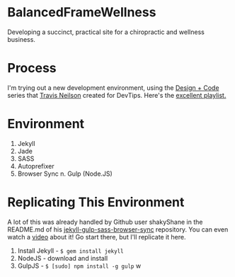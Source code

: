 # BalancedFrameWellness
Developing a succinct, practical site for a chiropractic and wellness business.

# Process
I'm trying out a new development environment, using the [Design + Code](https://github.com/travisneilson/Design-Code) series that [Travis Neilson](http://travisneilson.com/) created for DevTips. Here's the [excellent playlist.](https://www.youtube.com/playlist?list=PLqGj3iMvMa4KeBN2krBtcO3U90_7SOl-A)

# Environment

  1. Jekyll
  2. Jade
  3. SASS
  4. Autoprefixer
  5. Browser Sync
  n. Gulp (Node.JS)

# Replicating This Environment
A lot of this was already handled by Github user shakyShane in the README.md of his [jekyll-gulp-sass-browser-sync](https://github.com/shakyShane/jekyll-gulp-sass-browser-sync) repository. You can even watch a [video](quick.as/pvrslgx) about it!
Go start there, but I'll replicate it here.

  1. Install Jekyll - `$ gem install jekyll`
  2. NodeJS - download and install
  3. GulpJS - `$ [sudo] npm install -g gulp`
w
